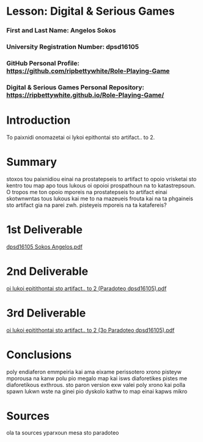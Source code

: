 # Lesson: Digital & Serious Games

### First and Last Name: Angelos Sokos
### University Registration Number: dpsd16105
### GitHub Personal Profile: https://github.com/ripbettywhite/Role-Playing-Game
### Digital & Serious Games Personal Repository: https://ripbettywhite.github.io/Role-Playing-Game/

# Introduction
To paixnidi onomazetai oi lykoi epithontai sto artifact.. to 2.
# Summary
stoxos tou paixnidiou einai na prostatepseis to artifact to opoio vrisketai sto kentro tou map apo tous lukous oi opoioi prospathoun na to katastrepsoun.
O tropos me ton opoio mporeis na prostatepseis to artifact einai skotwnwntas tous lukous kai me to na mazeueis frouta kai na ta phgaineis sto artifact gia na parei zwh.
pisteyeis mporeis na ta katafereis?

# 1st Deliverable
[dpsd16105 Sokos Angelos.pdf](https://github.com/ripbettywhite/Role-Playing-Game/files/10240445/dpsd16105.Sokos.Angelos.pdf)
# 2nd Deliverable
[oi lukoi epitithontai sto artifact.. to 2 (Paradoteo dpsd16105).pdf](https://github.com/ripbettywhite/Role-Playing-Game/files/10240439/oi.lukoi.epitithontai.sto.artifact.to.2.Paradoteo.dpsd16105.pdf)
# 3rd Deliverable 
[oi lukoi epitithontai sto artifact.. to 2 (3o Paradoteo dpsd16105).pdf](https://github.com/ripbettywhite/Role-Playing-Game/files/10248631/oi.lukoi.epitithontai.sto.artifact.to.2.3o.Paradoteo.dpsd16105.pdf)

# Conclusions
poly endiaferon emmpeiria kai ama eixame perissotero xrono pisteyw mporousa na kanw polu pio megalo map kai isws diaforetikes pistes me diaforetikous exthrous.
sto paron version exw valei poly xrono kai polla spawn lukwn wste na ginei pio dyskolo kathw to map einai kapws mikro

# Sources
ola ta sources yparxoun mesa sto paradoteo

